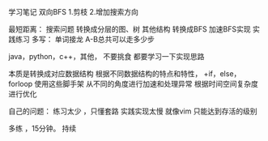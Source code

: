 学习笔记
双向BFS
1.剪枝
2.增加搜索方向

最短距离： 搜索问题
转换成分层的图、树 其他结构
转换成BFS
加速BFS实现
实践练习
多写： 单词接龙
A-B总共可以走多少步


java，python，c++，其他，  不要挑食 都要学习一下实现思路

本质是转换成对应数据结构 根据不同数据结构的特点和特性，  +if，else，forloop 使用这些脚手架  从不同的角度进行加速和处理异常
根据时间空间复杂度进行优化

自己的问题：
练习太少 ，只懂套路 实践实现太慢 就像vim 
只能达到存活的级别

多练 ，15分钟。 持续

